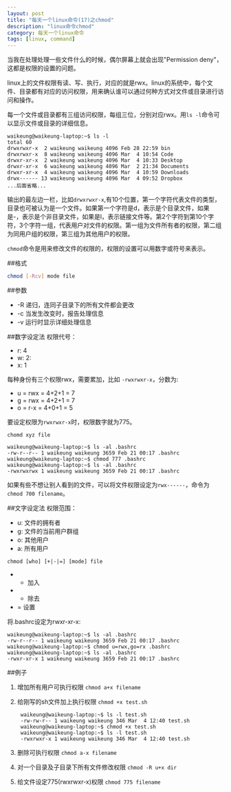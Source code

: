```yaml
---
layout: post
title: "每天一个linux命令(17)之chmod"
description: "linux命令chmod"
category: 每天一个linux命令
tags: [linux, command]
---
```


当我在处理处理一些文件什么的时候，偶尔屏幕上就会出现"Permission deny"，这都是权限的设置的问题。

linux上的文件权限有读、写、执行，对应的就是rwx。linux的系统中，每个文件、目录都有对应的访问权限，用来确认谁可以通过何种方式对文件或目录进行访问和操作。

每一个文件或目录都有三组访问权限，每组三位，分别对应rwx。用`ls -l`命令可以显示文件或目录的详细信息。


    waikeung@waikeung-laptop:~$ ls -l
    total 60
    drwxrwxr-x  2 waikeung waikeung 4096 Feb 28 22:59 bin
    drwxrwxr-x  8 waikeung waikeung 4096 Mar  4 10:54 Code
    drwxr-xr-x  2 waikeung waikeung 4096 Mar  4 10:33 Desktop
    drwxr-xr-x  6 waikeung waikeung 4096 Mar  2 21:34 Documents
    drwxr-xr-x  4 waikeung waikeung 4096 Mar  4 10:59 Downloads
    drwx------ 13 waikeung waikeung 4096 Mar  4 09:52 Dropbox
    ...后面省略...

输出的最左边一栏，比如`drwxrwxr-x`,有10个位置，第一个字符代表文件的类型，目录也可被认为是一个文件。如果第一个字符是d，表示是个目录文件，如果是-，表示是个非目录文件，如果是l，表示链接文件等。第2个字符到第10个字符，3个字符一组，代表用户对文件的权限。第一组为文件所有者的权限，第二组为同用户组的权限，第三组为其他用户的权限。

`chmod`命令是用来修改文件的权限的，权限的设置可以用数字或符号来表示。

##格式

```sh
chmod [-Rcv] mode file
```
##参数

* -R 递归，连同子目录下的所有文件都会更改
* -c 当发生改变时，报告处理信息
* -v 运行时显示详细处理信息

##数字设定法
权限代号：

* r: 4
* w: 2:
* x: 1

每种身份有三个权限rwx，需要累加，比如 `-rwxrwxr-x`，分数为:

* u = rwx = 4+2+1 = 7
* g = rwx = 4+2+1 = 7
* o = r-x = 4+0+1 = 5

要设定权限为`rwxrwxr-x`时，权限数字就为775。

`chomd xyz file`


    waikeung@waikeung-laptop:~$ ls -al .bashrc
    -rw-r--r-- 1 waikeung waikeung 3659 Feb 21 00:17 .bashrc
    waikeung@waikeung-laptop:~$ chmod 777 .bashrc
    waikeung@waikeung-laptop:~$ ls -al .bashrc
    -rwxrwxrwx 1 waikeung waikeung 3659 Feb 21 00:17 .bashrc

如果有些不想让别人看到的文件，可以将文件权限设定为`rwx------`，命令为`chmod 700 filename`。

##文字设定法
权限范围：

* u: 文件的拥有者
* g: 文件的当前用户群组
* o: 其他用户
* a: 所有用户

`chmod [who] [+|-|=] [mode] file`

* + 加入
* - 除去
* = 设置

将.bashrc设定为rwxr-xr-x:

    waikeung@waikeung-laptop:~$ ls -al .bashrc
    -rw-r--r-- 1 waikeung waikeung 3659 Feb 21 00:17 .bashrc
    waikeung@waikeung-laptop:~$ chmod u=rwx,go=rx .bashrc
    waikeung@waikeung-laptop:~$ ls -al .bashrc
    -rwxr-xr-x 1 waikeung waikeung 3659 Feb 21 00:17 .bashrc

##例子

1. 增加所有用户可执行权限 `chmod a+x filename`
2. 给刚写的sh文件加上执行权限 `chmod +x test.sh`

        waikeung@waikeung-laptop:~$ ls -l test.sh 
        -rw-rw-r-- 1 waikeung waikeung 346 Mar  4 12:40 test.sh
        waikeung@waikeung-laptop:~$ chmod +x test.sh 
        waikeung@waikeung-laptop:~$ ls -l test.sh
        -rwxrwxr-x 1 waikeung waikeung 346 Mar  4 12:40 test.sh

3. 删除可执行权限 `chmod a-x filename`
4. 对一个目录及子目录下所有文件修改权限 `chmod -R u+x dir`
5. 给文件设定775(rwxrwxr-x)权限 `chmod 775 filename`
